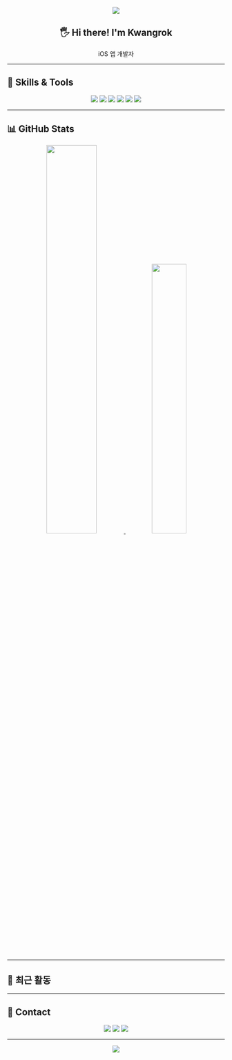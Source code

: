 <!-- 헤더 배너 -->
<p align="center">
  <img src="https://capsule-render.vercel.app/api?type=waving&color=gradient&height=200&section=header&text=Welcome%20to%20kwangrok92's%20GitHub!&fontSize=30&fontAlign=50&fontColor=ffffff" />
</p>

<!-- 자기소개 -->
<h2 align="center">🖐️ Hi there! I'm Kwangrok</h2>
<p align="center">
  iOS 앱 개발자
</p>

---

## 🚀 Skills & Tools

<p align="center">
  <img src="https://img.shields.io/badge/Swift-F05138?style=for-the-badge&logo=swift&logoColor=white"/>
  <img src="https://img.shields.io/badge/UIKit-000000?style=for-the-badge&logo=apple&logoColor=white"/>
  <img src="https://img.shields.io/badge/SwiftUI-2496ED?style=for-the-badge&logo=swift&logoColor=white"/>
  <img src="https://img.shields.io/badge/Xcode-147EFB?style=for-the-badge&logo=xcode&logoColor=white"/>
  <img src="https://img.shields.io/badge/Firebase-FFCA28?style=for-the-badge&logo=firebase&logoColor=black"/>
  <img src="https://img.shields.io/badge/Git-F05032?style=for-the-badge&logo=git&logoColor=white"/>
</p>

---

## 📊 GitHub Stats

<p align="center">
  <a href="https://github.com/kwangrok92">
    <img width="48%" src="https://github-readme-stats.vercel.app/api?username=kwangrok92&show_icons=true&theme=radical&hide_border=true" />
  </a>
  <a href="https://github.com/kwangrok92">
    <img width="40%" src="https://github-readme-stats.vercel.app/api/top-langs/?username=kwangrok92&layout=compact&theme=radical&hide_border=true" />
  </a>
</p>

---

## 📝 최근 활동
<!--START_SECTION:activity-->
<!--END_SECTION:activity-->

---

## 💬 Contact

<p align="center">
  <a href="mailto:kwangrok92@naver.com"><img src="https://img.shields.io/badge/Email-D14836?style=for-the-badge&logo=gmail&logoColor=white"/></a>
  <a href="https://crazydeer.tistory.com/"><img src="https://img.shields.io/badge/Blog-03C75A?style=for-the-badge&logo=naver&logoColor=white"/></a>
  <a href="www.linkedin.com/in/kwangrok-kim"><img src="https://img.shields.io/badge/LinkedIn-0A66C2?style=for-the-badge&logo=linkedin&logoColor=white"/></a>
</p>

---

<p align="center">
  <img src="https://komarev.com/ghpvc/?username=kwangrok92&label=Profile%20views&color=0e75b6&style=flat" />
</p>
